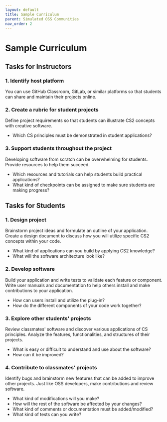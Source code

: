 ```yaml
---
layout: default
title: Sample Curriculum
parent: Simulated OSS Communities
nav_order: 2
---
```


# Sample Curriculum

## Tasks for Instructors

### 1. Identify host platform
You can use GitHub Classroom, GitLab, or similar platforms so that students can share and maintain their projects online.

### 2. Create a rubric for student projects
Define project requirements so that students can illustrate CS2 concepts with creative software.
* Which CS principles must be demonstrated in student applications?

### 3. Support students throughout the project
Developing software from scratch can be overwhelming for students. Provide resources to help them succeed.
* Which resources and tutorials can help students build practical applications?
* What kind of checkpoints can be assigned to make sure students are making progress?

## Tasks for Students

### 1. Design project
Brainstorm project ideas and formulate an outline of your application. Create a design document to discuss how you will utilize specific CS2 concepts within your code.
* What kind of applications can you build by applying CS2 knowledge?
* What will the software architecture look like?

### 2. Develop software
Build your application and write tests to validate each feature or component. Write user manuals and documentation to help others install and make contributions to your application.
* How can users install and utilize the plug-in?
* How do the different components of your code work together?

### 3. Explore other students' projects
Review classmates' software and discover various applications of CS principles. Analyze the features, functionalities, and structures of their projects.
* What is easy or difficult to understand and use about the software?
* How can it be improved?

### 4. Contribute to classmates' projects
Identify bugs and brainstorm new features that can be added to improve other projects. Just like OSS developers, make contributions and review software.
* What kind of modifications will you make?
* How will the rest of the software be affected by your changes?
* What kind of comments or documentation must be added/modified?
* What kind of tests can you write?
